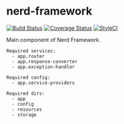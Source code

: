 # nerd-framework

[![Build Status](https://travis-ci.org/nerd-framework/nerd-framework.svg?branch=master)](https://travis-ci.org/nerd-framework/nerd-framework)
[![Coverage Status](https://coveralls.io/repos/github/nerd-framework/nerd-framework/badge.svg?branch=master)](https://coveralls.io/github/nerd-framework/nerd-framework?branch=master)
[![StyleCI](https://styleci.io/repos/70129472/shield?branch=master)](https://styleci.io/repos/70129472)

Main component of Nerd Framework.

```
Required services:
  - app.router
  - app.response-converter
  - app.exception-handler

Required config:
  - app.service-providers

Required dirs:
  - app
  - config
  - resources
  - storage
```